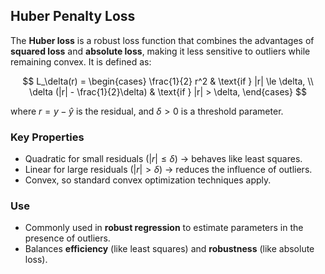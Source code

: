 ## Huber Penalty Loss

The **Huber loss** is a robust loss function that combines the advantages of **squared loss** and **absolute loss**, making it less sensitive to outliers while remaining convex. It is defined as:

$$
L_\delta(r) = 
\begin{cases} 
\frac{1}{2} r^2 & \text{if } |r| \le \delta, \\
\delta (|r| - \frac{1}{2}\delta) & \text{if } |r| > \delta,
\end{cases}
$$

where $r = y - \hat{y}$ is the residual, and $\delta > 0$ is a threshold parameter.  

### Key Properties
- Quadratic for small residuals ($|r| \le \delta$) → behaves like least squares.  
- Linear for large residuals ($|r| > \delta$) → reduces the influence of outliers.  
- Convex, so standard convex optimization techniques apply.  

### Use
- Commonly used in **robust regression** to estimate parameters in the presence of outliers.
- Balances **efficiency** (like least squares) and **robustness** (like absolute loss).
